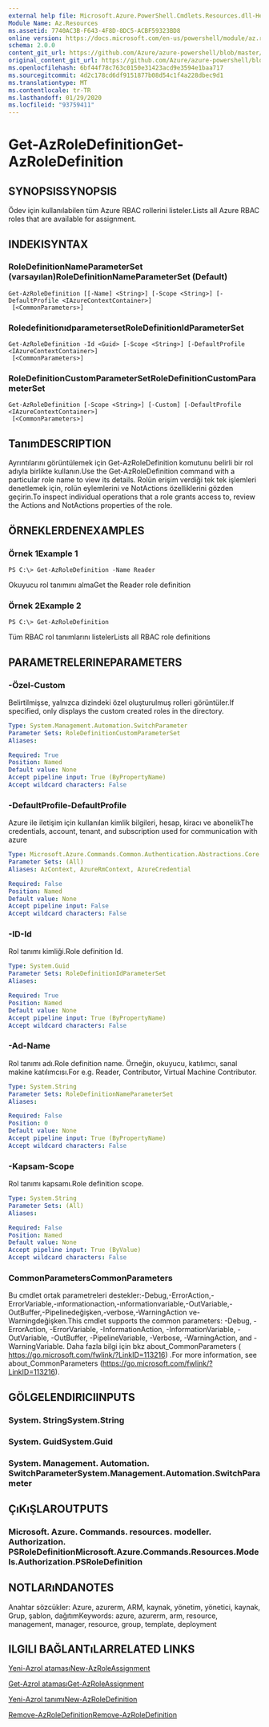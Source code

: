 ```yaml
---
external help file: Microsoft.Azure.PowerShell.Cmdlets.Resources.dll-Help.xml
Module Name: Az.Resources
ms.assetid: 7740AC3B-F643-4F8D-8DC5-ACBF59323BD8
online version: https://docs.microsoft.com/en-us/powershell/module/az.resources/get-azroledefinition
schema: 2.0.0
content_git_url: https://github.com/Azure/azure-powershell/blob/master/src/Resources/Resources/help/Get-AzRoleDefinition.md
original_content_git_url: https://github.com/Azure/azure-powershell/blob/master/src/Resources/Resources/help/Get-AzRoleDefinition.md
ms.openlocfilehash: 6bf44f78c763c0150e31423acd9e3594e1baa717
ms.sourcegitcommit: 4d2c178cd6df9151877b08d54c1f4a228dbec9d1
ms.translationtype: MT
ms.contentlocale: tr-TR
ms.lasthandoff: 01/29/2020
ms.locfileid: "93759411"
---
```

# <span data-ttu-id="df821-101">Get-AzRoleDefinition</span><span class="sxs-lookup"><span data-stu-id="df821-101">Get-AzRoleDefinition</span></span>

## <span data-ttu-id="df821-102">SYNOPSIS</span><span class="sxs-lookup"><span data-stu-id="df821-102">SYNOPSIS</span></span>
<span data-ttu-id="df821-103">Ödev için kullanılabilen tüm Azure RBAC rollerini listeler.</span><span class="sxs-lookup"><span data-stu-id="df821-103">Lists all Azure RBAC roles that are available for assignment.</span></span>

## <span data-ttu-id="df821-104">INDEKI</span><span class="sxs-lookup"><span data-stu-id="df821-104">SYNTAX</span></span>

### <span data-ttu-id="df821-105">RoleDefinitionNameParameterSet (varsayılan)</span><span class="sxs-lookup"><span data-stu-id="df821-105">RoleDefinitionNameParameterSet (Default)</span></span>
```
Get-AzRoleDefinition [[-Name] <String>] [-Scope <String>] [-DefaultProfile <IAzureContextContainer>]
 [<CommonParameters>]
```

### <span data-ttu-id="df821-106">Roledefinitionıdparameterset</span><span class="sxs-lookup"><span data-stu-id="df821-106">RoleDefinitionIdParameterSet</span></span>
```
Get-AzRoleDefinition -Id <Guid> [-Scope <String>] [-DefaultProfile <IAzureContextContainer>]
 [<CommonParameters>]
```

### <span data-ttu-id="df821-107">RoleDefinitionCustomParameterSet</span><span class="sxs-lookup"><span data-stu-id="df821-107">RoleDefinitionCustomParameterSet</span></span>
```
Get-AzRoleDefinition [-Scope <String>] [-Custom] [-DefaultProfile <IAzureContextContainer>]
 [<CommonParameters>]
```

## <span data-ttu-id="df821-108">Tanım</span><span class="sxs-lookup"><span data-stu-id="df821-108">DESCRIPTION</span></span>
<span data-ttu-id="df821-109">Ayrıntılarını görüntülemek için Get-AzRoleDefinition komutunu belirli bir rol adıyla birlikte kullanın.</span><span class="sxs-lookup"><span data-stu-id="df821-109">Use the Get-AzRoleDefinition command with a particular role name to view its details.</span></span>
<span data-ttu-id="df821-110">Rolün erişim verdiği tek tek işlemleri denetlemek için, rolün eylemlerini ve NotActions özelliklerini gözden geçirin.</span><span class="sxs-lookup"><span data-stu-id="df821-110">To inspect individual operations that a role grants access to, review the Actions and NotActions properties of the role.</span></span>

## <span data-ttu-id="df821-111">ÖRNEKLERDEN</span><span class="sxs-lookup"><span data-stu-id="df821-111">EXAMPLES</span></span>

### <span data-ttu-id="df821-112">Örnek 1</span><span class="sxs-lookup"><span data-stu-id="df821-112">Example 1</span></span>
```
PS C:\> Get-AzRoleDefinition -Name Reader
```

<span data-ttu-id="df821-113">Okuyucu rol tanımını alma</span><span class="sxs-lookup"><span data-stu-id="df821-113">Get the Reader role definition</span></span>

### <span data-ttu-id="df821-114">Örnek 2</span><span class="sxs-lookup"><span data-stu-id="df821-114">Example 2</span></span>
```
PS C:\> Get-AzRoleDefinition
```

<span data-ttu-id="df821-115">Tüm RBAC rol tanımlarını listeler</span><span class="sxs-lookup"><span data-stu-id="df821-115">Lists all RBAC role definitions</span></span>

## <span data-ttu-id="df821-116">PARAMETRELERINE</span><span class="sxs-lookup"><span data-stu-id="df821-116">PARAMETERS</span></span>

### <span data-ttu-id="df821-117">-Özel</span><span class="sxs-lookup"><span data-stu-id="df821-117">-Custom</span></span>
<span data-ttu-id="df821-118">Belirtilmişse, yalnızca dizindeki özel oluşturulmuş rolleri görüntüler.</span><span class="sxs-lookup"><span data-stu-id="df821-118">If specified, only displays the custom created roles in the directory.</span></span>

```yaml
Type: System.Management.Automation.SwitchParameter
Parameter Sets: RoleDefinitionCustomParameterSet
Aliases:

Required: True
Position: Named
Default value: None
Accept pipeline input: True (ByPropertyName)
Accept wildcard characters: False
```

### <span data-ttu-id="df821-119">-DefaultProfile</span><span class="sxs-lookup"><span data-stu-id="df821-119">-DefaultProfile</span></span>
<span data-ttu-id="df821-120">Azure ile iletişim için kullanılan kimlik bilgileri, hesap, kiracı ve abonelik</span><span class="sxs-lookup"><span data-stu-id="df821-120">The credentials, account, tenant, and subscription used for communication with azure</span></span>

```yaml
Type: Microsoft.Azure.Commands.Common.Authentication.Abstractions.Core.IAzureContextContainer
Parameter Sets: (All)
Aliases: AzContext, AzureRmContext, AzureCredential

Required: False
Position: Named
Default value: None
Accept pipeline input: False
Accept wildcard characters: False
```

### <span data-ttu-id="df821-121">-ID</span><span class="sxs-lookup"><span data-stu-id="df821-121">-Id</span></span>
<span data-ttu-id="df821-122">Rol tanımı kimliği.</span><span class="sxs-lookup"><span data-stu-id="df821-122">Role definition Id.</span></span>

```yaml
Type: System.Guid
Parameter Sets: RoleDefinitionIdParameterSet
Aliases:

Required: True
Position: Named
Default value: None
Accept pipeline input: True (ByPropertyName)
Accept wildcard characters: False
```

### <span data-ttu-id="df821-123">-Ad</span><span class="sxs-lookup"><span data-stu-id="df821-123">-Name</span></span>
<span data-ttu-id="df821-124">Rol tanımı adı.</span><span class="sxs-lookup"><span data-stu-id="df821-124">Role definition name.</span></span>
<span data-ttu-id="df821-125">Örneğin, okuyucu, katılımcı, sanal makine katılımcısı.</span><span class="sxs-lookup"><span data-stu-id="df821-125">For e.g. Reader, Contributor, Virtual Machine Contributor.</span></span>

```yaml
Type: System.String
Parameter Sets: RoleDefinitionNameParameterSet
Aliases:

Required: False
Position: 0
Default value: None
Accept pipeline input: True (ByPropertyName)
Accept wildcard characters: False
```

### <span data-ttu-id="df821-126">-Kapsam</span><span class="sxs-lookup"><span data-stu-id="df821-126">-Scope</span></span>
<span data-ttu-id="df821-127">Rol tanımı kapsamı.</span><span class="sxs-lookup"><span data-stu-id="df821-127">Role definition scope.</span></span>

```yaml
Type: System.String
Parameter Sets: (All)
Aliases:

Required: False
Position: Named
Default value: None
Accept pipeline input: True (ByValue)
Accept wildcard characters: False
```

### <span data-ttu-id="df821-128">CommonParameters</span><span class="sxs-lookup"><span data-stu-id="df821-128">CommonParameters</span></span>
<span data-ttu-id="df821-129">Bu cmdlet ortak parametreleri destekler:-Debug,-ErrorAction,-ErrorVariable,-ınformationaction,-ınformationvariable,-OutVariable,-OutBuffer,-Pipelinedeğişken,-verbose,-WarningAction ve-Warningdeğişken.</span><span class="sxs-lookup"><span data-stu-id="df821-129">This cmdlet supports the common parameters: -Debug, -ErrorAction, -ErrorVariable, -InformationAction, -InformationVariable, -OutVariable, -OutBuffer, -PipelineVariable, -Verbose, -WarningAction, and -WarningVariable.</span></span> <span data-ttu-id="df821-130">Daha fazla bilgi için bkz about_CommonParameters ( https://go.microsoft.com/fwlink/?LinkID=113216) .</span><span class="sxs-lookup"><span data-stu-id="df821-130">For more information, see about_CommonParameters (https://go.microsoft.com/fwlink/?LinkID=113216).</span></span>

## <span data-ttu-id="df821-131">GÖLGELENDIRICI</span><span class="sxs-lookup"><span data-stu-id="df821-131">INPUTS</span></span>

### <span data-ttu-id="df821-132">System. String</span><span class="sxs-lookup"><span data-stu-id="df821-132">System.String</span></span>

### <span data-ttu-id="df821-133">System. Guid</span><span class="sxs-lookup"><span data-stu-id="df821-133">System.Guid</span></span>

### <span data-ttu-id="df821-134">System. Management. Automation. SwitchParameter</span><span class="sxs-lookup"><span data-stu-id="df821-134">System.Management.Automation.SwitchParameter</span></span>

## <span data-ttu-id="df821-135">ÇıKıŞLAR</span><span class="sxs-lookup"><span data-stu-id="df821-135">OUTPUTS</span></span>

### <span data-ttu-id="df821-136">Microsoft. Azure. Commands. resources. modeller. Authorization. PSRoleDefinition</span><span class="sxs-lookup"><span data-stu-id="df821-136">Microsoft.Azure.Commands.Resources.Models.Authorization.PSRoleDefinition</span></span>

## <span data-ttu-id="df821-137">NOTLARıNDA</span><span class="sxs-lookup"><span data-stu-id="df821-137">NOTES</span></span>
<span data-ttu-id="df821-138">Anahtar sözcükler: Azure, azurerm, ARM, kaynak, yönetim, yönetici, kaynak, Grup, şablon, dağıtım</span><span class="sxs-lookup"><span data-stu-id="df821-138">Keywords: azure, azurerm, arm, resource, management, manager, resource, group, template, deployment</span></span>

## <span data-ttu-id="df821-139">ILGILI BAĞLANTıLAR</span><span class="sxs-lookup"><span data-stu-id="df821-139">RELATED LINKS</span></span>

[<span data-ttu-id="df821-140">Yeni-Azrol ataması</span><span class="sxs-lookup"><span data-stu-id="df821-140">New-AzRoleAssignment</span></span>](./New-AzRoleAssignment.md)

[<span data-ttu-id="df821-141">Get-Azrol ataması</span><span class="sxs-lookup"><span data-stu-id="df821-141">Get-AzRoleAssignment</span></span>](./Get-AzRoleAssignment.md)

[<span data-ttu-id="df821-142">Yeni-Azrol tanımı</span><span class="sxs-lookup"><span data-stu-id="df821-142">New-AzRoleDefinition</span></span>](./New-AzRoleDefinition.md)

[<span data-ttu-id="df821-143">Remove-AzRoleDefinition</span><span class="sxs-lookup"><span data-stu-id="df821-143">Remove-AzRoleDefinition</span></span>](./Remove-AzRoleDefinition.md)

